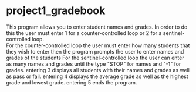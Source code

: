 # project1_gradebook
This program allows you to enter student names and grades.
In order to do this the user must enter 1 for a counter-controlled loop or 2 for a sentinel-controlled loop.  
For the counter-controlled loop the user must enter how many students that they wish to enter then the program prompts the user to enter names and grades of the students
For the sentinel-controlled loop the user can enter as many names and grades until the type "STOP" for names and "-1" for grades. 
entering 3 displays all students with their names and grades as well as pass or fail.
entering 4 displays the average grade as well as the highest grade and lowest grade.
entering 5 ends the program.
